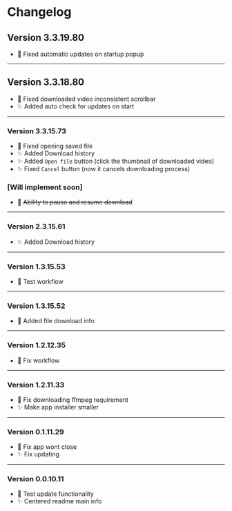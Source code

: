 ﻿# Changelog
## Version 3.3.19.80
- 🔄 Fixed automatic updates on startup popup
___
## Version 3.3.18.80
- 🔄 Fixed downloaded video inconsistent scrollbar
- ✨ Added auto check for updates on start
___
### Version 3.3.15.73
- 🔄 Fixed opening saved file
- ✨ Added Download history
- ✨ Added `Open file` button (click the thumbnail of downloaded video)
- ✨ Fixed `Cancel` button (now it cancels downloading process)
### [Will implement soon]
- 📢 ~~Ability to pause and resume download~~ 
___
### Version 2.3.15.61
- ✨ Added Download history
___
### Version 1.3.15.53
- 🔄 Test workflow
___
### Version 1.3.15.52
- 🔄 Added file download info
___
### Version 1.2.12.35
- 🔄 Fix workflow
___
### Version 1.2.11.33
- 🔄 Fix downloading ffmpeg requirement
- ✨ Make app installer smaller
___
### Version 0.1.11.29
- 🔄 Fix app wont close
- ✨ Fix updating
___
### Version 0.0.10.11
- 🔄 Test update functionality
- ✨ Centered readme main info
